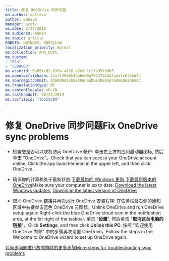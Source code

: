```yaml
---
title: 修复 OneDrive 同步问题
ms.author: matteva
author: pebaum
manager: scotv
ms.date: 2/27/2018
ms.audience: Admin
ms.topic: article
ROBOTS: NOINDEX, NOFOLLOW
localization_priority: Normal
ms.collection: Adm_O365
ms.custom:
- "824"
- "5800003"
ms.assetid: 3a05fcd2-639a-4f16-a6ed-1cffa35fbdb3
ms.openlocfilehash: 24aff29e854ba6e00a70737213dfaaafcb33eaf4
ms.sourcegitcommit: 1d98db8acb9959aba3b5e308a567ade6b62da56c
ms.translationtype: MT
ms.contentlocale: zh-CN
ms.lasthandoff: 08/22/2019
ms.locfileid: "36525208"
---
```

# <a name="fix-onedrive-sync-problems"></a><span data-ttu-id="89fc1-102">修复 OneDrive 同步问题</span><span class="sxs-lookup"><span data-stu-id="89fc1-102">Fix OneDrive sync problems</span></span>

- <span data-ttu-id="89fc1-103">检查您是否可以联机访问 OneDrive 帐户: 单击左上方的应用启动器图标, 然后单击 "OneDrive"。</span><span class="sxs-lookup"><span data-stu-id="89fc1-103">Check that you can access your OneDrive account online: Click the app launcher icon in the upper left, and then click OneDrive.</span></span>
    
- <span data-ttu-id="89fc1-104">确保你的计算机处于最新状态:[下载最新的 Windows 更新](http://go.microsoft.com/fwlink/p/?LinkId=825773),[下载最新版本的 OneDrive](https://go.microsoft.com/fwlink/p/?linkid=844652)</span><span class="sxs-lookup"><span data-stu-id="89fc1-104">Make sure your computer is up to date: [Download the latest Windows updates](http://go.microsoft.com/fwlink/p/?LinkId=825773), [Download the latest version of OneDrive](https://go.microsoft.com/fwlink/p/?linkid=844652)</span></span>
    
- <span data-ttu-id="89fc1-105">取消 OneDrive 链接并再次运行 OneDrive 安装程序: 在任务栏最右侧的通知区域中右键单击蓝色 OneDrive 云图标。</span><span class="sxs-lookup"><span data-stu-id="89fc1-105">Unlink OneDrive and run OneDrive setup again: Right-click the blue OneDrive cloud icon in the notification area, at the far right of the taskbar.</span></span> <span data-ttu-id="89fc1-106">单击 "**设置**", 然后单击 "**取消这台电脑的链接**"。</span><span class="sxs-lookup"><span data-stu-id="89fc1-106">Click **Settings**, and then click **Unlink this PC**.</span></span> <span data-ttu-id="89fc1-107">按照 "欢迎使用 OneDrive 向导" 中的步骤再次设置 OneDrive。</span><span class="sxs-lookup"><span data-stu-id="89fc1-107">Follow the steps in the Welcome to OneDrive wizard to set up OneDrive again.</span></span>
    
[<span data-ttu-id="89fc1-108">对同步问题进行故障排除的更多步骤</span><span class="sxs-lookup"><span data-stu-id="89fc1-108">More steps for troubleshooting sync problems</span></span>](https://support.office.com/article/fix-onedrive-for-business-sync-problems-207e983e-146d-404c-a994-672ef29e1f90?ui=en-US&rs=en-US&ad=US)
  

